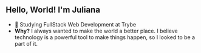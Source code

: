 ## Hello, World! I'm Juliana

- :seedling: Studying FullStack Web Development at Trybe
- __Why?__ I always wanted to make the world a better place. I believe technology is a powerful tool to make things happen, so I looked to be a part of it.

